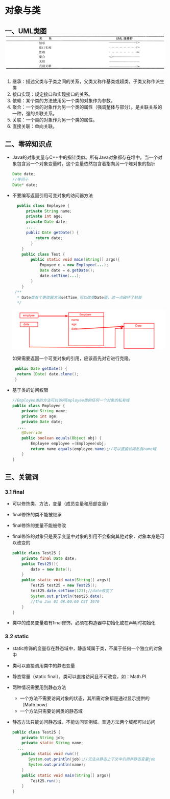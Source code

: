 # 对象与类

## 一、UML类图![1555478770166](UML.assets/1555478770166.png)

1. 继承：描述父类与子类之间的关系，父类又称作基类或超类，子类又称作派生类
2. 接口实现：规定接口和实现接口的关系。
3. 依赖：某个类的方法使用另一个类的对象作为参数。
4. 聚合：一个类的对象作为另一个类的属性（强调整体与部分）。是关联关系的一种，强的关联关系。
5. 关联：一个类的对象作为另一个类的属性。
6. 直接关联：单向关联。

## 二、零碎知识点

- Java的对象变量与C++中的指针类似。所有Java对象都存在堆中。当一个对象包含另一个对象变量时，这个变量依然包含着指向另一个堆对象的指针

  ```java
  Date date;
  //等同于
  Date* date;
  ```

- 不要编写返回引用可变对象的访问器方法

  ```java
  	public class Employee {
      	private String name;
      	private int age;
      	private Date date;
      	....
      	public Date getDate() {
          	return date;
          }
      }
      public class Test {
          public static void main(String[] args){
              Empoyee e = new Employee(...);
              Date date = e.getDate();
              date.setTime(...);
          }
      }
   /**
    * Date类有个更改器方法setTime,可以改变Date值，这一点破坏了封装
    */
  
  ```

  ![1555655266921](对象与类.assets/1555655266921.png)

  如果需要返回一个可变对象的引用，应该首先对它进行克隆。

  ```java
   public Date getDate() {
   	return (Date) date.clone();
   }
  ```

- 基于类的访问权限

  ```java
  //Employee类的方法可以访问Employee类的任何一个对象的私有域
  public class Employee {
      private String name;
      private int age;
      private Date date;
  	....
      @Override
      public boolean equals(Object obj) {
          Employee employee =(Employee)obj;
          return name.equals(employee.name);//可以直接访问私有name域
      }
  }
  ```

## 三、关键词

### 3.1 final

- 可以修饰类，方法，变量（成员变量和局部变量）

- final修饰的类不能被继承

- final修饰的变量不能被修改

- final修饰的对象只是表示变量中对象的引用不会指向其他对象，对象本身是可以改变的

  ```java
  public class Test25 {
      private final Date date;
      public Test25(){
          date = new Date();
      }
      public static void main(String[] args){
          Test25 test25 = new Test25();
          test25.date.setTime(123);//date改变了
          System.out.println(test25.date);
          //Thu Jan 01 08:00:00 CST 1970
      }
  }
  ```

  

- 类中的成员变量若有final修饰，必须在构造器中初始化或在声明时初始化

### 3.2 static

- static修饰的变量存在静态域中，静态域属于类，不属于任何一个独立的对象中
- 类可以直接调用类中的静态变量
- 静态常量（static final），类可以直接访问且不可改变，如：Math.PI
- 两种情况需要用到静态方法
  - 一个方法不需要访问对象的状态，其所需对象都是通过显示提供的（Math.pow）
  - 一个方法只需要访问类的静态域

- 静态方法只能访问静态域，不能访问实例域。普通方法两个域都可以访问

  ```java
  public class Test25 {
      private String job;
      private static String name;
  	...
      public static void run(){
         System.out.println(job);//无法从静态上下文中引用非静态变量job
         System.out.println(name);
      }
      public static void main(String[] args){
          Test25.run();
      }
  }
  ```

  